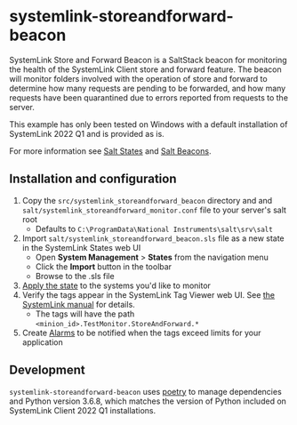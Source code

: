 # systemlink-storeandforward-beacon

SystemLink Store and Forward Beacon is a SaltStack beacon for monitoring
the health of the SystemLink Client store and forward feature. The beacon
will monitor folders involved with the operation of store and forward
to determine how many requests are pending to be forwarded, and how many
requests have been quarantined due to errors reported from requests to 
the server.

This example has only been tested on Windows with a default installation
of SystemLink 2022 Q1 and is provided as is.

For more information see [Salt States](https://docs.saltstack.com/en/latest/topics/tutorials/starting_states.html) 
and [Salt Beacons](https://docs.saltproject.io/en/latest/topics/beacons/index.html).

## Installation and configuration

1. Copy the `src/systemlink_storeandforward_beacon` directory and and `salt/systemlink_storeandforward_monitor.conf` file
   to your server's salt root
   - Defaults to `C:\ProgramData\National Instruments\salt\srv\salt`
2. Import `salt/systemlink_storeandforward_beacon.sls` file as a new state in the SystemLink States web UI
   - Open **System Management** > **States** from the navigation menu
   - Click the **Import** button in the toolbar
   - Browse to the .sls file
3. [Apply the state](https://www.ni.com/documentation/en/systemlink/latest/deployment/deploying-system-states/) to the systems you'd like to monitor
4. Verify the tags appear in the SystemLink Tag Viewer web UI. See [the SystemLink manual](https://www.ni.com/documentation/en/systemlink/latest/data/troubleshooting-tag-data/) for details.
   - The tags will have the path `<minion_id>.TestMonitor.StoreAndForward.*`
5. Create [Alarms](https://www.ni.com/documentation/en/systemlink/latest/manager/monitoring-system-health/) to
   be notified when the tags exceed limits for your application

## Development

`systemlink-storeandforward-beacon` uses [poetry](https://python-poetry.org/) 
to manage dependencies and Python version 3.6.8, which matches the version of
Python included on SystemLink Client 2022 Q1 installations.